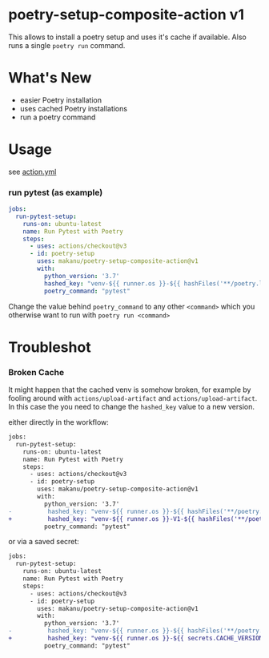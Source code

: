 # poetry-setup-composite-action v1

This allows to install a poetry setup and uses it's cache if available. Also runs a single `poetry run` command.

# What's New

- easier Poetry installation
- uses cached Poetry installations
- run a poetry command

# Usage

see [action.yml](action.yml)

### run pytest (as example)

```yaml
jobs:
  run-pytest-setup:
    runs-on: ubuntu-latest
    name: Run Pytest with Poetry
    steps:
      - uses: actions/checkout@v3
      - id: poetry-setup
        uses: makanu/poetry-setup-composite-action@v1
        with:
          python_version: '3.7'
          hashed_key: "venv-${{ runner.os }}-${{ hashFiles('**/poetry.lock') }}"
          poetry_command: "pytest"
```
Change the value behind `poetry_command` to any other `<command>` which you otherwise want to run with `poetry run <command>`

# Troubleshot

### Broken Cache

It might happen that the cached venv is somehow broken, for example by fooling around with `actions/upload-artifact` and `actions/upload-artifact`. In this case the you need to change the `hashed_key` value to a new version.

either directly in the workflow:

```diff
jobs:
  run-pytest-setup:
    runs-on: ubuntu-latest
    name: Run Pytest with Poetry
    steps:
      - uses: actions/checkout@v3
      - id: poetry-setup
        uses: makanu/poetry-setup-composite-action@v1
        with:
          python_version: '3.7'
-          hashed_key: "venv-${{ runner.os }}-${{ hashFiles('**/poetry.lock') }}"
+          hashed_key: "venv-${{ runner.os }}-V1-${{ hashFiles('**/poetry.lock') }}"
          poetry_command: "pytest"
```

or via a saved secret:

```diff
jobs:
  run-pytest-setup:
    runs-on: ubuntu-latest
    name: Run Pytest with Poetry
    steps:
      - uses: actions/checkout@v3
      - id: poetry-setup
        uses: makanu/poetry-setup-composite-action@v1
        with:
          python_version: '3.7'
-          hashed_key: "venv-${{ runner.os }}-${{ hashFiles('**/poetry.lock') }}"
+          hashed_key: "venv-${{ runner.os }}-${{ secrets.CACHE_VERSION }}-${{ hashFiles('**/poetry.lock') }}"
          poetry_command: "pytest"
```
